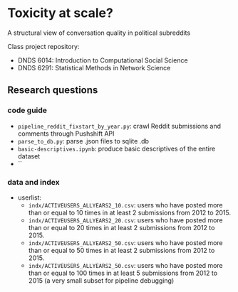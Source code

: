 # Toxicity at scale?
A structural view of conversation quality in political subreddits

Class project repository:
- DNDS 6014: Introduction to Computational Social Science
- DNDS 6291: Statistical Methods in Network Science

## Research questions


### code guide
- `pipeline_reddit_fixstart_by_year.py`: crawl Reddit submissions and comments through Pushshift API
- `parse_to_db.py`: parse .json files to sqlite .db
- `basic-descriptives.ipynb`: produce basic descriptives of the entire dataset
- ``

### data and index

- userlist:
  - `indx/ACTIVEUSERS_ALLYEARS2_10.csv`: users who have posted more than or equal to 10 times in at least 2 submissions from 2012 to 2015.
  - `indx/ACTIVEUSERS_ALLYEARS2_20.csv`: users who have posted more than or equal to 20 times in at least 2 submissions from 2012 to 2015.
  - `indx/ACTIVEUSERS_ALLYEARS2_50.csv`: users who have posted more than or equal to 50 times in at least 2 submissions from 2012 to 2015.
  - `indx/ACTIVEUSERS_ALLYEARS2_50.csv`: users who have posted more than or equal to 100 times in at least 5 submissions from 2012 to 2015 (a very small subset for pipeline debugging)
